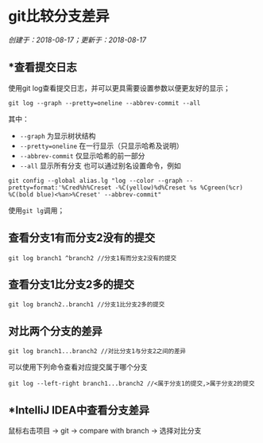 # git比较分支差异

*创建于：2018-08-17；更新于：2018-08-17*

## *查看提交日志

使用git log查看提交日志，并可以更具需要设置参数以便更友好的显示；
```
git log --graph --pretty=oneline --abbrev-commit --all
```
其中：
- `--graph` 为显示树状结构
- `--pretty=oneline` 在一行显示（只显示哈希及说明）
- `--abbrev-commit` 仅显示哈希的前一部分
- `--all` 显示所有分支
也可以通过别名设置命令，例如
```
git config --global alias.lg "log --color --graph --pretty=format:'%Cred%h%Creset -%C(yellow)%d%Creset %s %Cgreen(%cr) %C(bold blue)<%an>%Creset' --abbrev-commit"
```
使用`git lg`调用；

## 查看分支1有而分支2没有的提交

```
git log branch1 ^branch2 //分支1有而分支2没有的提交
```

## 查看分支1比分支2多的提交

```
git log branch2..branch1 //分支1比分支2多的提交
```

## 对比两个分支的差异

```
git log branch1...branch2 //对比分支1与分支2之间的差异
```
可以使用下列命令查看对应提交属于哪个分支
```
git log --left-right branch1...branch2 //<属于分支1的提交,>属于分支2的提交
```

## *IntelliJ IDEA中查看分支差异

鼠标右击项目 -> git -> compare with branch -> 选择对比分支